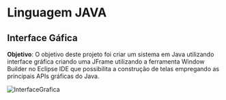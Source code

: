 # Linguagem JAVA
## Interface Gáfica

**Objetivo**: O objetivo deste projeto foi criar um sistema em Java utilizando interface gráfica criando uma JFrame utilizando a ferramenta Window Builder no Eclipse IDE que possibilita a construção de telas empregando as principais APIs gráficas do Java.


![InterfaceGrafica](https://user-images.githubusercontent.com/126400222/230250018-773cadfc-1c32-4620-8136-1550089ea8f6.png)

